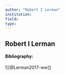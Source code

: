```yaml
---
author: "Robert I Lerman"
institution:
field:
type:
---
```


## Robert I Lerman
#### Bibliography:

![[@Lerman2017-ww]]